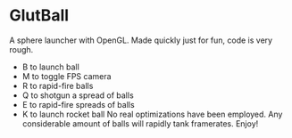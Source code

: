 # GlutBall
A sphere launcher with OpenGL. Made quickly just for fun, code is very rough. 
 - B to launch ball
 - M to toggle FPS camera
 - R to rapid-fire balls
 - Q to shotgun a spread of balls
 - E to rapid-fire spreads of balls
 - K to launch rocket ball
No real optimizations have been employed. Any considerable amount of balls will rapidly tank framerates.
Enjoy!
